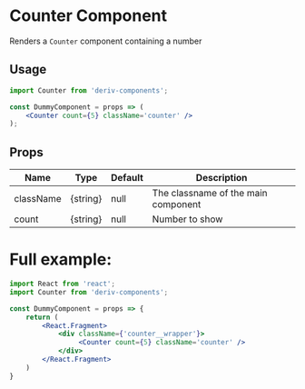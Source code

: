 # Counter Component

Renders a `Counter` component containing a number


## Usage

```jsx
import Counter from 'deriv-components';

const DummyComponent = props => (
    <Counter count={5} className='counter' />
);
```

## Props

| Name               | Type         | Default     | Description                             |
| ------------------ | ------------ | ----------- | --------------------------------------- |
| className          | {string}     | null        | The classname of the main component     |
| count              | {string}     | null        | Number to show                          |

# Full example:

```jsx
import React from 'react';
import Counter from 'deriv-components';

const DummyComponent = props => {    
    return (
        <React.Fragment>
            <div className={'counter__wrapper'}>
                 <Counter count={5} className='counter' />
            </div>
        </React.Fragment>
    )
}
```
